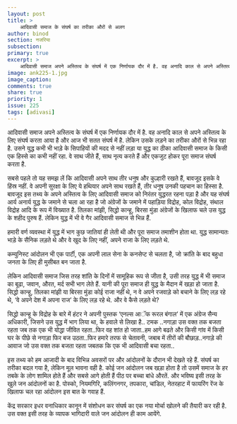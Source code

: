 ```yaml
---
layout: post
title: >
    आदिवासी समाज के संघर्ष का तरीका औरों से अलग
author: binod
section: नजरिया
subsection:
primary: true
excerpt: >
    आदिवासी समाज अपने अस्तित्व के संघर्ष में एक निर्णायक दौर में है. वह अनादि काल से अपने अस्तित्व के लिए संघर्ष करता आया है और आज भी सतत संघर्ष में है. लेकिन उसके लड़ने का तरीका औरों से भिन्न रहा है.
image: ank225-1.jpg
image_caption: 
comments: true
share: true
priority: 1
issue: 225
tags: [adivasi]
---
```


आदिवासी समाज अपने अस्तित्व के संघर्ष में एक निर्णायक दौर में है. वह अनादि काल से अपने अस्तित्व के लिए संघर्ष करता आया है और आज भी सतत संघर्ष में है. लेकिन उसके लड़ने का तरीका औरों से भिन्न रहा है. उसने युद्ध कभी भी भाड़े के सिपाहियों की मदद से नहीं लड़ा या युद्ध का ठीका आदिवासी समाज के किसी एक हिस्से का कभी नहीं रहा. वे साथ जीते हैं, साथ नृत्य करते हैं और एकजुट होकर पूरा समाज संघर्ष करता है.

सबसे पहले तो यह समझ लें कि आदिवासी अपने साथ तीर धनुष और कुल्हारी रखते हैं, बावजूद इसके वे हिंस्र नहीं. वे अपनी सुरक्षा के लिए ये हथियार अपने साथ रखते हैं, तीर धनुष उनकी पहचान का हिस्सा है. बावजूद इस तथ्य के अपने अस्तित्व के लिए  आदिवासी समाज को निरंतर युद्धरत रहना पड़ा है और यह संघर्ष आर्य अनार्य युद्ध के जमाने से चला आ रहा है जो अंग्रेजों के जमाने में पहाड़िया विद्रोह, कोल विद्रोह, संथाल विद्रोह आदि के रूप में विख्यात है. तिलका मांझी, सिद्धो कान्हू, बिरसा मुंडा अंग्रेजों के खिलाफ चले उस युद्ध के शहीद पुरुष हैं. लेकिन युद्ध में भी वे गैर आदिवासी समाज से भिन्न हैं.

हमारी वर्ण व्यवस्था में युद्ध में भाग कुछ जातियां ही लेती थी और पूरा समाज तमाशीन होता था. युद्ध सामान्यतः भाड़े के सैनिक लड़ते थे और वे खुद के लिए नहीं, अपने राजा के लिए लड़ते थे.

कम्युनिस्ट आंदोलन भी एक पार्टी, एक अपनी लाल सेना के कनसेप्ट से चलता है, जो क्रांति के बाद बहुधा जनता के लिए ही मुसीबत बन जाता है.

लेकिन आदिवासी समाज जिस तरह शांति के दिनों में सामूहिक रूप से जीता है, उसी तरह युद्ध में भी समाज का बूढा, जवान, औरत, मर्द सभी भाग लेते हैं. यानी की पूरा समाज ही युद्ध के मैदान में खड़ा हो जाता है. सिद्धो कान्हू, तिलका मांझी या बिरसा मुंडा कोई राजा नहीं थे, न वे अपने रजवाड़े को बचाने के लिए लड़ रहे थे, ‘वे अपने देश में अपना राज’ के लिए लड़ रहे थे. और वे कैसे लड़ते थे?

सिद्धो कान्हू के विद्रोह के बारे में हंटर ने अपनी पुस्तक ‘एनल्स आॅफ रूरल बंगाल’ में एक अंग्रेज सैन्य अधिकारी, जिसने उस युद्ध में भाग लिया था, के हवाले से लिखा है..  टमक ..नगाड़ा उस वक्त तक बजता रहता जब तक एक भी योद्धा जीवित रहता..फिर वह शांत हो जाता..हम आगे बढते और किसी गांव में किसी घर के पीछे से नगाड़ा फिर बज उठता..फिर हमारे तरफ से चेतावनी, जबाब में तीरों की बौछाड़..नगाड़े की आवाज जो उस वक्त तक बजता रहता जबतक कि एक भी आदिवासी बचा रहता..

इस तथ्य को हम आजादी के बाद विभिन्न अवसरों पर और आंदोलनों के दौरान भी देखते रहे हैं. संघर्ष का तरीका बदल गया है, लेकिन मूल भावना वही है. कोई जन आंदोलन जब खड़ा होता है तो उसमें समाज के हर तबके के लोग शामिल होते हैं और सबसे आगे होती हैं पीठ पर बच्चा बांधे औरतें. और भविष्य इसी तरह के खुले जन आंदोलनों का है. पोस्को, नियमगिरि, कलिंगनगर, तपकारा, चांडिल, नेतरहाट में फायरिंग रेंज के खिलाफ चल रहा आंदोलन इस बात के गवाह हैं.

केंद्र सरकार इधर वनाधिकार कानून में संशोधन कर संघर्ष का एक नया मोर्चा खोलने की तैयारी कर रही है. उस वक्त इसी तरह के व्यापक भागिदारी वाले जन आंदोलन ही काम आयेंगे.